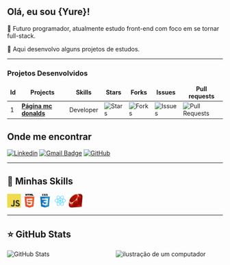 
## Olá, eu sou {Yure}!

🔭 Futuro programador, atualmente estudo front-end com foco em se tornar full-stack.

💬 Aqui desenvolvo alguns projetos de estudos.

---

<h3>Projetos Desenvolvidos</h3>
<table>
    <thead align="center">
        <tr border: none;>
            <td><b>Id</b></td>
	    <td><b>Projects</b></td>
	    <td><b>Skills</b></td>
            <td><b>Stars</b></td>
            <td><b>Forks</b></td>
            <td><b>Issues</b></td>
            <td><b>Pull requests</b></td>
        </tr>
    </thead>
    <tbody>
	<tr>
		<td>1</td>
            	<td><a href="https://github.com/YureNathan/mcdonalds"><b>Página mc donalds</b></a></td>
		<td>Developer</td>
            	<td><img alt="Stars" src="https://img.shields.io/github/stars/YureNathan/mcdonalds?style=flat-square&labelColor=343b41" /></td>
            	<td><img alt="Forks" src="https://img.shields.io/github/forks/YureNathan/mcdonalds?style=flat-square&labelColor=343b41" /></td>
            	<td><img alt="Issues" src="https://img.shields.io/github/issues/YureNathan/mcdonalds?style=flat-square&labelColor=343b41" /></td>
            	<td><img alt="Pull Requests" src="https://img.shields.io/github/issues-pr/YureNathan/mcdonalds?style=flat-square&labelColor=343b41" /></td>
        </tr>
</table>

 ## Onde me encontrar

[![Linkedin](https://img.shields.io/badge/-yurenathan-blue?style=flat-square&logo=Linkedin&logoColor=white&link=https://www.linkedin.com/in/yurenathan/)](https://www.linkedin.com/in/yurenathan/)
[![Gmail Badge](https://img.shields.io/badge/-yure.nathan303@gmail.com-FF0000?style=flat-square&logo=Gmail&logoColor=white&link=mailto:yure.nathan303@gmail.com)](mailto:yure.nathan303@gmail.com)
[![GitHub](https://img.shields.io/github/followers/iuricode?label=follow&style=social)](https://github.com/YureNathan)

---

## 🚀 Minhas Skills


<code><img height="32" src="https://raw.githubusercontent.com/github/explore/80688e429a7d4ef2fca1e82350fe8e3517d3494d/topics/javascript/javascript.png" alt="Javascript"/></code>
<code><img height="32" src="https://raw.githubusercontent.com/github/explore/80688e429a7d4ef2fca1e82350fe8e3517d3494d/topics/html/html.png" alt="HTML5"/></code>
<code><img height="32" src="https://raw.githubusercontent.com/github/explore/80688e429a7d4ef2fca1e82350fe8e3517d3494d/topics/css/css.png" alt="CSS"/></code>
<code><img height="32" src="https://raw.githubusercontent.com/github/explore/80688e429a7d4ef2fca1e82350fe8e3517d3494d/topics/react/react.png" alt="React"/></code>
<code><img height="32" src="https://raw.githubusercontent.com/github/explore/80688e429a7d4ef2fca1e82350fe8e3517d3494d/topics/ruby/ruby.png" alt="React"/></code>


---

## ⭐ GitHub Stats

![GitHub Stats](https://github-readme-stats.vercel.app/api?username=YureNathan&show_icons=true)
<img src="https://raw.githubusercontent.com/MicaelliMedeiros/micaellimedeiros/master/image/computer-illustration.png" alt="ilustração de um computador" min-width="250px" max-width="250px" width="250px" align="right">
